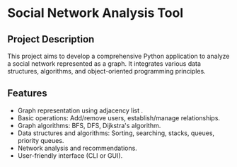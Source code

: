 # Social Network Analysis Tool

## Project Description
This project aims to develop a comprehensive Python application to analyze a social network represented as a graph. It integrates various data structures, algorithms, and object-oriented programming principles.

## Features
- Graph representation using adjacency list .
- Basic operations: Add/remove users, establish/manage relationships.
- Graph algorithms: BFS, DFS, Dijkstra's algorithm.
- Data structures and algorithms: Sorting, searching, stacks, queues, priority queues.
- Network analysis and recommendations.
- User-friendly interface (CLI or GUI).